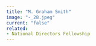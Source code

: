```yaml
---
title: "M. Graham Smith"
image: "-_28.jpeg"
current: "false"
related:
- National Directors Fellowship
---
```

